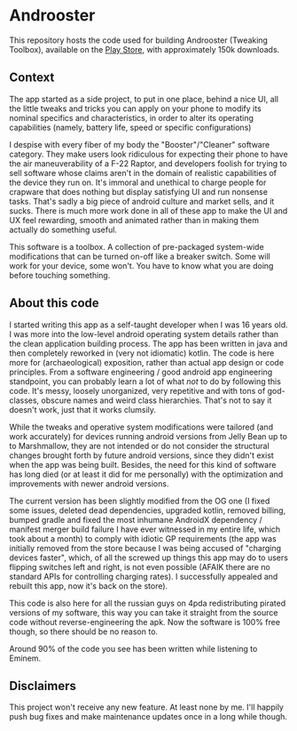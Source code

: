 # Androoster
This repository hosts the code used for building Androoster (Tweaking Toolbox), available on the [Play Store](https://play.google.com/store/apps/details?id=com.andreacioccarelli.androoster), with approximately 150k downloads.

## Context
The app started as a side project, to put in one place, behind a nice UI, all the little tweaks and tricks you can apply on your phone to modify its nominal specifics and characteristics, in order to alter its operating capabilities (namely, battery life, speed or specific configurations)

I despise with every fiber of my body the "Booster"/"Cleaner" software category. They make users look ridiculous for expecting their phone to have the air maneuverability of a F-22 Raptor, and developers foolish for trying to sell software whose claims aren't in the domain of realistic capabilities of the device they run on. It's immoral and unethical to charge people for crapware that does nothing but display satisfying UI and run nonsense tasks. That's sadly a big piece of android culture and market sells, and it sucks. There is much more work done in all of these app to make the UI and UX feel rewarding, smooth and animated rather than in making them actually do something useful.

This software is a toolbox.
A collection of pre-packaged system-wide modifications that can be turned on-off like a breaker switch. Some will work for your device, some won't. You have to know what you are doing before touching something.

## About this code
I started writing this app as a self-taught developer when I was 16 years old.
I was more into the low-level android operating system details rather than the clean application building process.
The app has been written in java and then completely reworked in (very not idiomatic) kotlin.
The code is here more for (archaeological) exposition, rather than actual app design or code principles. From a software engineering / good android app engineering standpoint, you can probably learn a lot of what *not* to do by following this code. It's messy, loosely unorganized, very repetitive and with tons of god-classes, obscure names and weird class hierarchies. 
That's not to say it doesn't work, just that it works clumsily.

While the tweaks and operative system modifications were tailored (and work accurately) for devices running android versions from Jelly Bean up to to Marshmallow, they are not intended or do not consider the structural changes brought forth by future android versions, since they didn't exist when the app was being built. Besides, the need for this kind of software has long died (or at least it did for me personally) with the optimization and improvements with newer android versions.

The current version has been slightly modified from the OG one (I fixed some issues, deleted dead dependencies, upgraded kotlin, removed billing, bumped gradle and fixed the most inhumane AndroidX dependency / manifest merger build failure I have ever witnessed in my entire life, which took about a month) to comply with idiotic GP requirements (the app was initially removed from the store because I was being accused of "charging devices faster", which, of all the screwed up things this app may do to users flipping switches left and right, is not even possible (AFAIK there are no standard APIs for controlling charging rates). I successfully appealed and rebuilt this app, now it's back on the store).

This code is also here for all the russian guys on 4pda redistributing pirated versions of my software, this way you can take it straight from the source code without reverse-engineering the apk. Now the software is 100% free though, so there should be no reason to.

Around 90% of the code you see has been written while listening to Eminem.

## Disclaimers
This project won't receive any new feature. At least none by me. I'll happily push bug fixes and make maintenance updates once in a long while though.